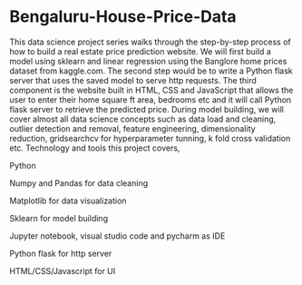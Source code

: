 # Bengaluru-House-Price-Data

This data science project series walks through the step-by-step process of how to build a real estate price prediction website. We will first build a model using sklearn and linear regression using the Banglore home prices dataset from kaggle.com. The second step would be to write a Python flask server that uses the saved model to serve http requests. The third component is the website built in HTML, CSS and JavaScript that allows the user to enter their home square ft area, bedrooms etc and it will call Python flask server to retrieve the predicted price. During model building, we will cover almost all data science concepts such as data load and cleaning, outlier detection and removal, feature engineering, dimensionality reduction, gridsearchcv for hyperparameter tunning, k fold cross validation etc. Technology and tools this project covers,

Python

Numpy and Pandas for data cleaning

Matplotlib for data visualization

Sklearn for model building

Jupyter notebook, visual studio code and pycharm as IDE

Python flask for http server

HTML/CSS/Javascript for UI
